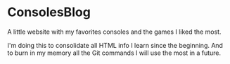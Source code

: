 # ConsolesBlog
A little website with my favorites consoles and the games I liked the most. 

I'm doing this to consolidate all HTML info I learn since the beginning. And to burn in my memory all the Git commands I will use the most in a future.
